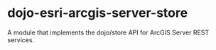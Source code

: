 dojo-esri-arcgis-server-store
=============================

A module that implements the dojo/store API for ArcGIS Server REST services.
